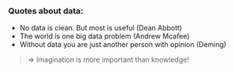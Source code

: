 ### Quotes about data:

* No data is clean. But most is useful (Dean Abbott)
* The world is one big data problem (Andrew Mcafee)
* Without data you are just another person with opinion (Deming)

> => Imagination is more important than knowledge!



